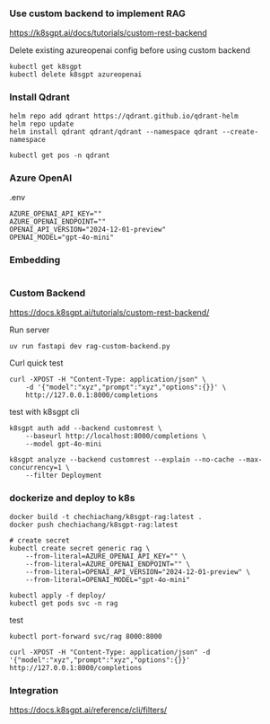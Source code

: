 ### Use custom backend to implement RAG

https://k8sgpt.ai/docs/tutorials/custom-rest-backend

Delete existing azureopenai config before using custom backend

```
kubectl get k8sgpt
kubectl delete k8sgpt azureopenai
```

### Install Qdrant

```
helm repo add qdrant https://qdrant.github.io/qdrant-helm
helm repo update
helm install qdrant qdrant/qdrant --namespace qdrant --create-namespace

kubectl get pos -n qdrant
```

### Azure OpenAI

.env

```
AZURE_OPENAI_API_KEY=""
AZURE_OPENAI_ENDPOINT=""
OPENAI_API_VERSION="2024-12-01-preview"
OPENAI_MODEL="gpt-4o-mini"
```

### Embedding

```
```

### Custom Backend

https://docs.k8sgpt.ai/tutorials/custom-rest-backend/

Run server

```
uv run fastapi dev rag-custom-backend.py
```

Curl quick test

```
curl -XPOST -H "Content-Type: application/json" \
    -d '{"model":"xyz","prompt":"xyz","options":{}}' \
    http://127.0.0.1:8000/completions
```

test with k8sgpt cli
```
k8sgpt auth add --backend customrest \
    --baseurl http://localhost:8000/completions \
    --model gpt-4o-mini

k8sgpt analyze --backend customrest --explain --no-cache --max-concurrency=1 \
    --filter Deployment
```

### dockerize and deploy to k8s

```
docker build -t chechiachang/k8sgpt-rag:latest .
docker push chechiachang/k8sgpt-rag:latest

# create secret
kubectl create secret generic rag \
    --from-literal=AZURE_OPENAI_API_KEY="" \
    --from-literal=AZURE_OPENAI_ENDPOINT="" \
    --from-literal=OPENAI_API_VERSION="2024-12-01-preview" \
    --from-literal=OPENAI_MODEL="gpt-4o-mini"

kubectl apply -f deploy/
kubectl get pods svc -n rag
```

test

```
kubectl port-forward svc/rag 8000:8000

curl -XPOST -H "Content-Type: application/json" -d '{"model":"xyz","prompt":"xyz","options":{}}' http://127.0.0.1:8000/completions
```

### Integration

https://docs.k8sgpt.ai/reference/cli/filters/

